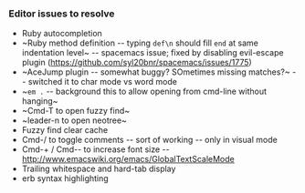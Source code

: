 ### Editor issues to resolve

* Ruby autocompletion
* ~Ruby method definition -- typing `def\n` should fill `end` at same indentation level~ -- spacemacs issue; fixed by disabling evil-escape plugin (https://github.com/syl20bnr/spacemacs/issues/1775)
* ~AceJump plugin -- somewhat buggy? SOmetimes missing matches?~ -- switched it to char mode vs word mode
* ~`em .` -- background this to allow opening from cmd-line without hanging~
* ~Cmd-T to open fuzzy find~
* ~leader-n to open neotree~
* Fuzzy find clear cache
* Cmd-/ to toggle comments -- sort of working -- only in visual mode
* Cmd-+ / Cmd-- to increase font size -- http://www.emacswiki.org/emacs/GlobalTextScaleMode
* Trailing whitespace and hard-tab display
* erb syntax highlighting